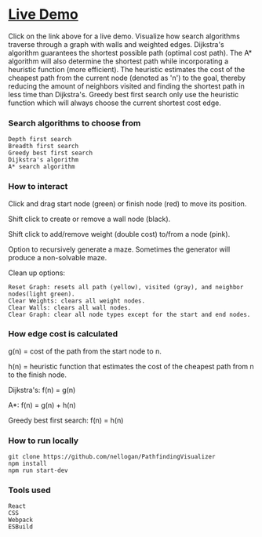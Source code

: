 # [Live Demo](https://nellogan.github.io/PathfindingVisualizer)
Click on the link above for a live demo. Visualize how search algorithms traverse through a graph with walls and weighted 
edges. Dijkstra's algorithm guarantees the shortest possible path (optimal cost path). The A* algorithm will also determine the 
shortest path while incorporating a heuristic function (more efficient). The heuristic estimates the cost of the cheapest 
path from the current node (denoted as 'n') to the goal, thereby reducing the amount of neighbors visited and finding the 
shortest path in less time than Dijkstra's. Greedy best first search only use the heuristic function which will always 
choose the current shortest cost edge.

### Search algorithms to choose from
    Depth first search
    Breadth first search
    Greedy best first search
    Dijkstra's algorithm
    A* search algorithm

### How to interact
Click and drag start node (green) or finish node (red) to move its position.

Shift click to create or remove a wall node (black).

Shift click to add/remove weight (double cost) to/from a node (pink).

Option to recursively generate a maze. Sometimes the generator will produce a non-solvable maze.

Clean up options:

    Reset Graph: resets all path (yellow), visited (gray), and neighbor nodes(light green).
    Clear Weights: clears all weight nodes.
    Clear Walls: clears all wall nodes.
    Clear Graph: clear all node types except for the start and end nodes.

### How edge cost is calculated
g(n) = cost of the path from the start node to n.

h(n) = heuristic function that estimates the cost of the cheapest path from n to the finish node.

Dijkstra's: f(n) = g(n)

A*: f(n) = g(n) + h(n)

Greedy best first search: f(n) = h(n)

### How to run locally
    git clone https://github.com/nellogan/PathfindingVisualizer
    npm install
    npm run start-dev

### Tools used
    React
    CSS
    Webpack
    ESBuild
